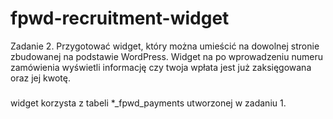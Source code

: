 # fpwd-recruitment-widget

Zadanie 2.
Przygotować widget, który można umieścić na dowolnej stronie zbudowanej na podstawie
WordPress.
Widget na po wprowadzeniu numeru zamówienia wyświetli informację czy twoja wpłata jest już
zaksięgowana oraz jej kwotę.

###
widget korzysta z tabeli *_fpwd_payments utworzonej w zadaniu 1.
